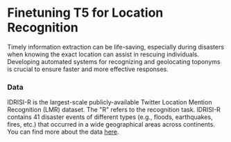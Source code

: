 # Finetuning T5 for Location Recognition

Timely information extraction can be life-saving, especially during disasters when knowing the exact location can assist in rescuing individuals. Developing automated systems for recognizing and geolocating toponyms is crucial to ensure faster and more effective responses.

### Data 

IDRISI-R is the largest-scale publicly-available Twitter Location Mention Recognition (LMR) dataset. The "R" refers to the recognition task. IDRISI-R contains 41 disaster events of different types (e.g., floods, earthquakes, fires, etc.) that occurred in a wide geographical areas across continents. You can find more about the data [here](https://github.com/rsuwaileh/IDRISI/tree/main/LMR).
